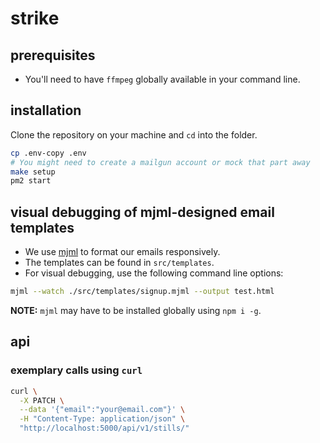 # strike

## prerequisites

- You'll need to have `ffmpeg` globally available in your command line.

## installation

Clone the repository on your machine and `cd` into the folder.

```bash
cp .env-copy .env
# You might need to create a mailgun account or mock that part away
make setup
pm2 start
```

## visual debugging of mjml-designed email templates

- We use [mjml](https://documentation.mjml.io) to format our emails
  responsively.
- The templates can be found in `src/templates`.
- For visual debugging, use the following command line options:

```bash
mjml --watch ./src/templates/signup.mjml --output test.html
```

**NOTE:** `mjml` may have to be installed globally using `npm i -g`.

## api

### exemplary calls using `curl`

```bash
curl \
  -X PATCH \
  --data '{"email":"your@email.com"}' \
  -H "Content-Type: application/json" \
  "http://localhost:5000/api/v1/stills/"
```
